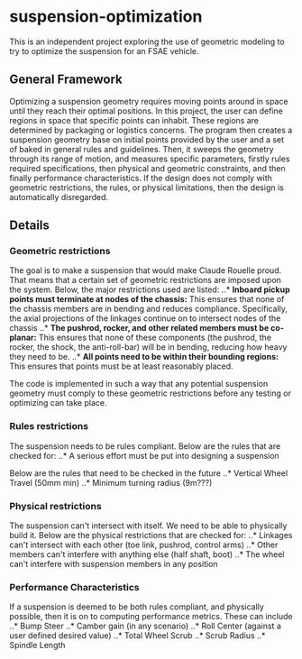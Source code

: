 # suspension-optimization
This is an independent project exploring the use of geometric modeling to try to optimize the suspension for an FSAE vehicle.

## General Framework
Optimizing a suspension geometry requires moving points around in space until they reach their optimal positions. In this project, the user can define regions in space that specific points can inhabit. These regions are determined by packaging or logistics concerns. The program then creates a suspension geometry base on initial points provided by the user and a set of baked in general rules and guidelines. Then, it sweeps the geometry through its range of motion, and measures specific parameters, firstly rules required specifications, then physical and geometric constraints, and then finally performance characteristics. If the design does not comply with geometric restrictions, the rules, or physical limitations, then the design is automatically disregarded.

## Details
### Geometric restrictions
The goal is to make a suspension that would make Claude Rouelle proud. That means that a certain set of geometric restrictions are imposed upon the system. Below, the major restrictions used are listed:
..* **Inboard pickup points must terminate at nodes of the chassis:** This ensures that none of the chassis members are in bending and reduces compliance. Specifically, the axial projections of the linkages continue on to intersect nodes of the chassis
..* **The pushrod, rocker, and other related members must be co-planar:** This ensures that none of these components (the pushrod, the rocker, the shock, the anti-roll-bar) will be in bending, reducing how heavy they need to be.
..* **All points need to be within their bounding regions:** This ensures that points must be at least reasonably placed.

The code is implemented in such a way that any potential suspension geometry must comply to these geometric restrictions before any testing or optimizing can take place.

### Rules restrictions
The suspension needs to be rules compliant. Below are the rules that are checked for:
..* A serious effort must be put into designing a suspension

Below are the rules that need to be checked in the future
..* Vertical Wheel Travel (50mm min)
..* Minimum turning radius (9m???)

### Physical restrictions
The suspension can't intersect with itself. We need to be able to physically build it. Below are the physical restrictions that are checked for:
..* Linkages can't intersect with each other (toe link, pushrod, control arms)
..* Other members can't interfere with anything else (half shaft, boot)
..* The wheel can't interfere with suspension members in any position

### Performance Characteristics
If a suspension is deemed to be both rules compliant, and physically possible, then it is on to computing performance metrics. These can include
..* Bump Steer
..* Camber gain (in any scenario)
..* Roll Center (against a user defined desired value)
..* Total Wheel Scrub
..* Scrub Radius
..* Spindle Length
